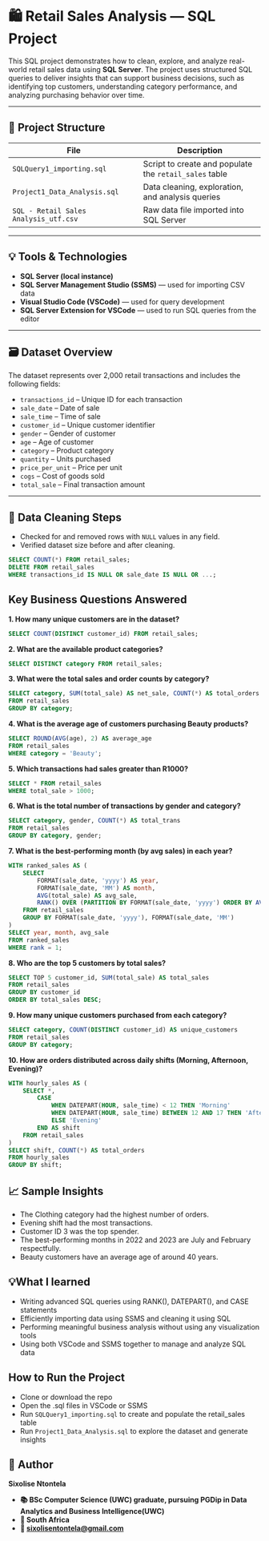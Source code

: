 # 🛍️ Retail Sales Analysis — SQL Project

This SQL project demonstrates how to clean, explore, and analyze real-world retail sales data using **SQL Server**. The project uses structured SQL queries to deliver insights that can support business decisions, such as identifying top customers, understanding category performance, and analyzing purchasing behavior over time.

---

## 📂 Project Structure

| File                            | Description                                       |
|---------------------------------|---------------------------------------------------|
| `SQLQuery1_importing.sql`           | Script to create and populate the `retail_sales` table |
| `Project1_Data_Analysis.sql`       | Data cleaning, exploration, and analysis queries  |
| `SQL - Retail Sales Analysis_utf.csv` | Raw data file imported into SQL Server |

---

## 💡 Tools & Technologies

- **SQL Server (local instance)**
- **SQL Server Management Studio (SSMS)** — used for importing CSV data
- **Visual Studio Code (VSCode)** — used for query development
- **SQL Server Extension for VSCode** — used to run SQL queries from the editor

---

## 🗃️ Dataset Overview

The dataset represents over 2,000 retail transactions and includes the following fields:

- `transactions_id` – Unique ID for each transaction  
- `sale_date` – Date of sale  
- `sale_time` – Time of sale  
- `customer_id` – Unique customer identifier  
- `gender` – Gender of customer  
- `age` – Age of customer  
- `category` – Product category  
- `quantity` – Units purchased  
- `price_per_unit` – Price per unit  
- `cogs` – Cost of goods sold  
- `total_sale` – Final transaction amount  

---

## 🧹 Data Cleaning Steps

- Checked for and removed rows with `NULL` values in any field.
- Verified dataset size before and after cleaning.

```sql
SELECT COUNT(*) FROM retail_sales;
DELETE FROM retail_sales
WHERE transactions_id IS NULL OR sale_date IS NULL OR ...;
```
## Key Business Questions Answered
**1. How many unique customers are in the dataset?**
```sql
SELECT COUNT(DISTINCT customer_id) FROM retail_sales;
```
**2. What are the available product categories?**
```sql
SELECT DISTINCT category FROM retail_sales;
```
**3. What were the total sales and order counts by category?**
```sql
SELECT category, SUM(total_sale) AS net_sale, COUNT(*) AS total_orders
FROM retail_sales
GROUP BY category;
```
**4. What is the average age of customers purchasing Beauty products?**
```sql
SELECT ROUND(AVG(age), 2) AS average_age
FROM retail_sales
WHERE category = 'Beauty';
```
**5. Which transactions had sales greater than R1000?**
```sql
SELECT * FROM retail_sales
WHERE total_sale > 1000;
```
**6. What is the total number of transactions by gender and category?**
```sql
SELECT category, gender, COUNT(*) AS total_trans
FROM retail_sales
GROUP BY category, gender;
```
**7. What is the best-performing month (by avg sales) in each year?**
```sql
WITH ranked_sales AS (
    SELECT 
        FORMAT(sale_date, 'yyyy') AS year,
        FORMAT(sale_date, 'MM') AS month,
        AVG(total_sale) AS avg_sale,
        RANK() OVER (PARTITION BY FORMAT(sale_date, 'yyyy') ORDER BY AVG(total_sale) DESC) AS rank
    FROM retail_sales
    GROUP BY FORMAT(sale_date, 'yyyy'), FORMAT(sale_date, 'MM')
)
SELECT year, month, avg_sale
FROM ranked_sales
WHERE rank = 1;
```
**8. Who are the top 5 customers by total sales?**
```sql
SELECT TOP 5 customer_id, SUM(total_sale) AS total_sales
FROM retail_sales
GROUP BY customer_id
ORDER BY total_sales DESC;
```
**9. How many unique customers purchased from each category?**
```sql
SELECT category, COUNT(DISTINCT customer_id) AS unique_customers
FROM retail_sales
GROUP BY category;
```
**10. How are orders distributed across daily shifts (Morning, Afternoon, Evening)?**
```sql
WITH hourly_sales AS (
    SELECT *,
        CASE
            WHEN DATEPART(HOUR, sale_time) < 12 THEN 'Morning'
            WHEN DATEPART(HOUR, sale_time) BETWEEN 12 AND 17 THEN 'Afternoon'
            ELSE 'Evening'
        END AS shift
    FROM retail_sales
)
SELECT shift, COUNT(*) AS total_orders
FROM hourly_sales
GROUP BY shift;
```
## 📈 Sample Insights
- The Clothing category had the highest number of orders.
- Evening shift had the most transactions.
- Customer ID 3 was the top spender.
- The best-performing months in 2022 and 2023 are July and February respectfully.
- Beauty customers have an average age of around 40 years.

## 💡What I learned
- Writing advanced SQL queries using RANK(), DATEPART(), and CASE statements
- Efficiently importing data using SSMS and cleaning it using SQL
- Performing meaningful business analysis without using any visualization tools
- Using both VSCode and SSMS together to manage and analyze SQL data

## How to Run the Project
- Clone or download the repo
- Open the .sql files in VSCode or SSMS
- Run `SQLQuery1_importing.sql` to create and populate the retail_sales table
- Run `Project1_Data_Analysis.sql` to explore the dataset and generate insights

## 👤 Author
**Sixolise Ntontela**
- **📚 BSc Computer Science (UWC) graduate, pursuing PGDip in Data Analytics and Business Intelligence(UWC)**
- **📍 South Africa**
- **📧 sixolisentontela@gmail.com**









